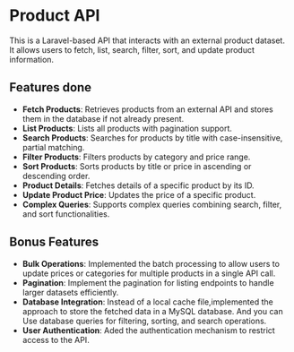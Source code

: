 # Product API

This is a Laravel-based API that interacts with an external product dataset. It allows users to fetch, list, search, filter, sort, and update product information.

## Features done 

- **Fetch Products**: Retrieves products from an external API and stores them in the database if not already present.
- **List Products**: Lists all products with pagination support.
- **Search Products**: Searches for products by title with case-insensitive, partial matching.
- **Filter Products**: Filters products by category and price range.
- **Sort Products**: Sorts products by title or price in ascending or descending order.
- **Product Details**: Fetches details of a specific product by its ID.
- **Update Product Price**: Updates the price of a specific product.
- **Complex Queries**: Supports complex queries combining search, filter, and sort functionalities.

## Bonus Features 

- **Bulk Operations**: Implemented the batch processing to allow users to update prices or categories for multiple products in a single API call.
- **Pagination**: Implement the pagination for listing endpoints to handle larger datasets efficiently.
- **Database Integration**: Instead of a local cache file,implemented the approach to store the fetched data in a MySQL database. And you can Use database queries for filtering, sorting, and search operations.
- **User Authentication**: Aded the authentication mechanism to restrict access to the API.



